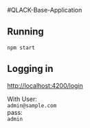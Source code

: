 #QLACK-Base-Application

## Running
`npm start`

## Logging in
[http://localhost:4200/login](http://localhost:4200/login)

With User:<BR>
`admin@sample.com`<BR>
pass:<BR>
`admin`
